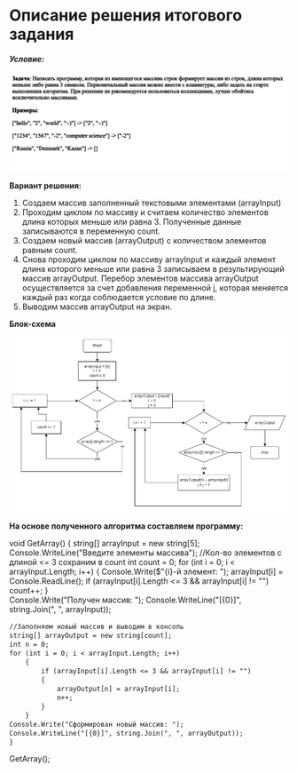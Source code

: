 #  Описание решения итогового задания #

***Условие:***

![Альтернативный текст](task.png)

**Вариант решения:**

1. Создаем массив заполненный текстовыми элементами (arrayInput)
2. Проходим циклом по массиву и считаем количество элементов длина которых меньше или равна 3. Полученные данные записываются в переменную count.
3. Создаем новый массив (arrayOutput) с количеством элементов равным count. 
4. Снова проходим циклом по массиву arrayInput и каждый элемент длина которого меньше или равна 3 записываем в результирующий массив arrayOutput. Перебор элементов массива arrayOutput осуществляется за счет добавления переменной j, которая меняется каждый раз когда соблюдается условие по длине.
5. Выводим массив arrayOutput на экран.

**Блок-схема**

![Альтернативный текст](блок-схема.png)


**На основе полученного алгоритма составляем программу:**

void GetArray()
    {
    string[] arrayInput = new string[5];
    Console.WriteLine("Введите элементы массива");
    //Кол-во элементов с длиной <= 3 сохраним в count
    int count = 0; 
    for (int i = 0; i < arrayInput.Length; i++)
        {
            Console.Write($"{i}-й элемент: ");
            arrayInput[i] = Console.ReadLine();
            if (arrayInput[i].Length <= 3 && arrayInput[i] != "") count++;
        }  
    Console.Write("Получен массив: ");
    Console.WriteLine("[{0}]", string.Join(", ", arrayInput));

    //Заполняем новый массив и выводим в консоль
    string[] arrayOutput = new string[count];
    int n = 0;
    for (int i = 0; i < arrayInput.Length; i++)
        {
            if (arrayInput[i].Length <= 3 && arrayInput[i] != "")
            {
                arrayOutput[n] = arrayInput[i];
                n++;
            } 
        }
    Console.Write("Сформирован новый массив: ");    
    Console.WriteLine("[{0}]", string.Join(", ", arrayOutput));   
    }

GetArray();
